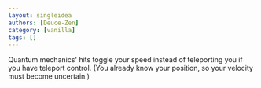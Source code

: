 ```yaml
---
layout: singleidea
authors: [Deuce-Zen]
category: [vanilla]
tags: []
---
```

Quantum mechanics' hits toggle your speed instead of teleporting you if you have teleport control. (You already know your position, so your velocity must become uncertain.)
